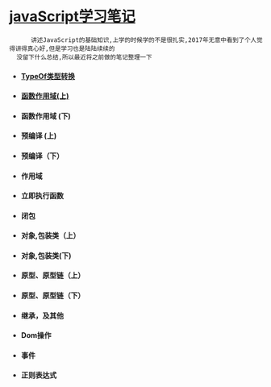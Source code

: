 # [javaScript学习笔记](https://ke.qq.com/course/231577?taid=2841395744442521)


          讲述JavaScript的基础知识,上学的时候学的不是很扎实,2017年无意中看到了个人觉得讲得真心好,但是学习也是陆陆续续的
      没留下什么总结,所以最近将之前做的笔记整理一下 
      
   
  
  - ####  [TypeOf类型转换](https://github.com/yuxl01/read-Notes/blob/master/vedio/.JavaScript/TypeOf%20%E7%B1%BB%E5%9E%8B%E8%BD%AC%E6%8D%A2.md)
- #### [函数作用域(上)](.JavaScript/函数作用域(上).md)
- #### 函数作用域 (下)
- #### 预编译 (上)
- #### 预编译（下）
- #### 作用域 
- #### 立即执行函数
- #### 闭包
- #### 对象,包装类（上）
- #### 对象,包装类(下)
- #### 原型、原型链（上）
- #### 原型、原型链（下）
- #### 继承，及其他
- #### Dom操作
- #### 事件 
- #### 正则表达式

